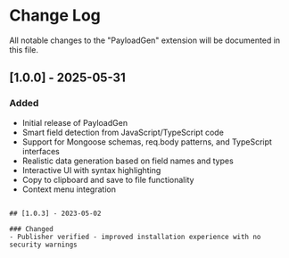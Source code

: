 # Change Log

All notable changes to the "PayloadGen" extension will be documented in this file.

## [1.0.0] - 2025-05-31

### Added
- Initial release of PayloadGen
- Smart field detection from JavaScript/TypeScript code
- Support for Mongoose schemas, req.body patterns, and TypeScript interfaces
- Realistic data generation based on field names and types
- Interactive UI with syntax highlighting
- Copy to clipboard and save to file functionality
- Context menu integration
```

## [1.0.3] - 2023-05-02

### Changed
- Publisher verified - improved installation experience with no security warnings
